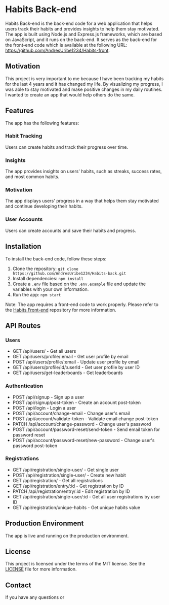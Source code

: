 # Habits Back-end

Habits Back-end is the back-end code for a web application that helps users track their habits and provides insights to help them stay motivated. The app is built using Node.js and Express.js frameworks, which are based on JavaScript, and it runs on the back-end. It serves as the back-end for the front-end code which is available at the following URL: https://github.com/AndresUribe1234/Habits-front.

## Motivation

This project is very important to me because I have been tracking my habits for the last 4 years and it has changed my life. By visualizing my progress, I was able to stay motivated and make positive changes in my daily routines. I wanted to create an app that would help others do the same.

## Features

The app has the following features:

### Habit Tracking

Users can create habits and track their progress over time.

### Insights

The app provides insights on users' habits, such as streaks, success rates, and most common habits.

### Motivation

The app displays users' progress in a way that helps them stay motivated and continue developing their habits.

### User Accounts

Users can create accounts and save their habits and progress.

## Installation

To install the back-end code, follow these steps:

1. Clone the repository: `git clone https://github.com/AndresUribe1234/Habits-back.git`
2. Install dependencies: `npm install`
3. Create a `.env` file based on the `.env.example` file and update the variables with your own information.
4. Run the app: `npm start`

Note: The app requires a front-end code to work properly. Please refer to the [Habits Front-end](https://github.com/AndresUribe1234/Habits-front) repository for more information.

## API Routes

### Users

- GET /api/users/ - Get all users
- GET /api/users/profile/:email - Get user profile by email
- POST /api/users/profile/:email - Update user profile by email
- GET /api/users/profile/id/:userId - Get user profile by user ID
- GET /api/users/get-leaderboards - Get leaderboards

### Authentication

- POST /api/signup - Sign up a user
- POST /api/signup/post-token - Create an account post-token
- POST /api/login - Login a user
- POST /api/account/change-email - Change user's email
- POST /api/account/validate-token - Validate email change post-token
- PATCH /api/account/change-password - Change user's password
- POST /api/account/password-reset/send-token - Send email token for password reset
- POST /api/account/password-reset/new-password - Change user's password post-token

### Registrations

- GET /api/registration/single-user/ - Get single user
- POST /api/registration/single-user/ - Create new habit
- GET /api/registration/ - Get all registrations
- GET /api/registration/entry/:id - Get registration by ID
- PATCH /api/registration/entry/:id - Edit registration by ID
- GET /api/registration/single-user/:id - Get all user registrations by user ID
- GET /api/registration/unique-habits - Get unique habits value

## Production Environment

The app is live and running on the production environment.

## License

This project is licensed under the terms of the MIT license. See the [LICENSE](https://github.com/AndresUribe1234/Habits-back/blob/main/LICENSE.txt) file for more information.

## Contact

If you have any questions or
